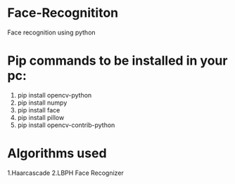 # Face-Recognititon
Face recognition using python

# Pip commands to be installed in your pc:
1. pip install opencv-python
2. pip install numpy
3. pip install face
4. pip install pillow
5. pip install opencv-contrib-python

# Algorithms used
1.Haarcascade
2.LBPH Face Recognizer

